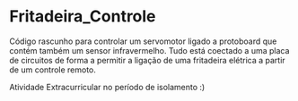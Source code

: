# Fritadeira_Controle

Código rascunho para controlar um servomotor ligado a protoboard que contém também um sensor infravermelho. 
Tudo está coectado a uma placa de circuitos de forma a permitir a ligação de uma fritadeira
elétrica a partir de um controle remoto.

Atividade Extracurricular no período de isolamento :)
